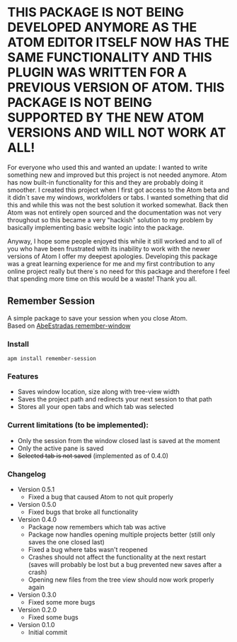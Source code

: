 THIS PACKAGE IS NOT BEING DEVELOPED ANYMORE AS THE ATOM EDITOR ITSELF NOW HAS THE SAME FUNCTIONALITY AND THIS PLUGIN WAS WRITTEN FOR A PREVIOUS VERSION OF ATOM. THIS PACKAGE IS NOT BEING SUPPORTED BY THE NEW ATOM VERSIONS AND WILL NOT WORK AT ALL!
===
For everyone who used this and wanted an update: I wanted to write something new and improved but this project is not needed anymore. Atom has now built-in functionality for this and they are probably doing it smoother. I created this project when I first got access to the Atom beta and it didn´t save my windows, workfolders or tabs. I wanted something that did this and while this was not the best solution it worked somewhat. Back then Atom was not entirely open sourced and the documentation was not very throughout so this became a very "hackish" solution to my problem by basically implementing basic website logic into the package. 

Anyway, I hope some people enjoyed this while it still worked and to all of you who have been frustrated with its inability to work with the newer versions of Atom I offer my deepest apologies. Developing this package was a great learning experience for me and my first contribution to any online project really but there´s no need for this package and therefore I feel that spending more time on this would be a waste! Thank you all.

## Remember Session

A simple package to save your session when you close Atom.  
Based on
[AbeEstradas remember-window](https://github.com/AbeEstrada/atom-remember-window)

### Install
`apm install remember-session`

### Features
*   Saves window location, size along with tree-view width
*   Saves the project path and redirects your next session to that path
*   Stores all your open tabs and which tab was selected

### Current limitations (to be implemented):
*   Only the session from the window closed last is saved at the moment
*   Only the active pane is saved
*   ~~Selected tab is not saved~~ (implemented as of 0.4.0)

### Changelog
*	Version 0.5.1
	-	Fixed a bug that caused Atom to not quit properly
*   Version 0.5.0
    -   Fixed bugs that broke all functionality
*   Version 0.4.0
    +   Package now remembers which tab was active
    +   Package now handles opening multiple projects better
        (still only saves the one closed last)
    -   Fixed a bug where tabs wasn't reopened
    -   Crashes should not affect the functionality at the next restart  
        (saves will probably be lost but a bug prevented new saves after a crash)
    -   Opening new files from the tree view should now work properly again
*   Version 0.3.0
    +   Fixed some more bugs
*   Version 0.2.0
    +   Fixed some bugs
*   Version 0.1.0
    +   Initial commit
